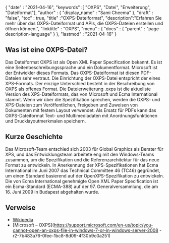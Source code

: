 {
  "date" : "2021-04-16",
  "keywords" :[ "OXPS", "Datei", "Erweiterung", "Dateiformat"],
  "author" : {
    "display_name" : "Sami Cheema"
},
  "draft" : "false",
  "toc" : true,
  "title" :"OXPS-Dateiformat",
  "description":"Erfahren Sie mehr über das OXPS-Dateiformat und APIs, die OXPS-Dateien erstellen und öffnen können.",
  "linktitle" : "OXPS",
  "menu" : {
    "docs" : {
      "parent" : "page-description-language"
}
},
  "lastmod" : "2021-04-16"
}

## Was ist eine OXPS-Datei? ##

Das Dateiformat OXPS ist als Open XML Paper Specification bekannt. Es ist eine Seitenbeschreibungssprache und ein Dokumentformat. Microsoft ist der Entwickler dieses Formats. Das OXPS-Dateiformat ist diesen PDF-Dateien sehr vertraut. Die Einrichtung der OXPS-Datei entspricht der eines XPS-Formats. Der einzige Unterschied besteht in der Beschreibung von OXPS als offenes Format. Die Dateierweiterung .oxps ist die aktuellste Version des XPS-Dateiformats, das von Microsoft und Ecma International stammt. Wenn wir über die Spezifikation sprechen, werden die OXPS- und XPS-Dateien zum Veröffentlichen, Freigeben und Zuweisen von Dokumenten mit festem Layout verwendet. Als Ersatz für PDFs kann das OXPS-Dateiformat Text- und Multimediadaten mit Anordnungsfunktionen und Drucklayoutmerkmalen speichern.

## Kurze Geschichte ##

Das Microsoft-Team entschied sich 2003 für Global Graphics als Berater für XPS, und das Entwicklungsteam arbeitete eng mit den Windows-Teams zusammen, um die Spezifikation und die Referenzarchitektur für das neue Format zu entwickeln. In Anerkennung der XPS-Spezifikationen hat Ecma International im Juni 2007 das Technical Committee 46 (TC46) gegründet, um einen Standard basierend auf der OpenXPS-Spezifikation zu entwickeln. Die von Ecma International genehmigte Open XML Paper Specification ist ein Ecma-Standard (ECMA-388) auf der 97. Generalversammlung, die am 16. Juni 2009 in Budapest abgehalten wurde.

## Verweise ##

* [Wikipedia](https://en.wikipedia.org/wiki/Open_XML_Paper_Specification)
* [Microsoft – OXPS](https://support.microsoft.com/en-us/topic/you-cannot-open-an-oxps-file-in-windows-7-or-in-windows-server-2008 -r2-7b483a76-0fee-1bc8-8d09-4f30b9c0a251)


